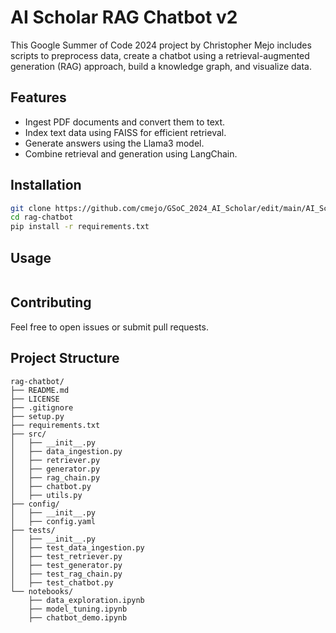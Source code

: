 # AI Scholar RAG Chatbot v2

This Google Summer of Code 2024 project by Christopher Mejo includes scripts to preprocess data, create a chatbot using a retrieval-augmented generation (RAG) approach, build a knowledge graph, and visualize data.

## Features
- Ingest PDF documents and convert them to text.
- Index text data using FAISS for efficient retrieval.
- Generate answers using the Llama3 model.
- Combine retrieval and generation using LangChain.

## Installation
```bash
git clone https://github.com/cmejo/GSoC_2024_AI_Scholar/edit/main/AI_Scholar_v2/rag-chatbot.git
cd rag-chatbot
pip install -r requirements.txt
```
## Usage

```python src/chatbot.py
```
## Contributing

Feel free to open issues or submit pull requests.

## Project Structure
```
rag-chatbot/
├── README.md
├── LICENSE
├── .gitignore
├── setup.py
├── requirements.txt
├── src/
│   ├── __init__.py
│   ├── data_ingestion.py
│   ├── retriever.py
│   ├── generator.py
│   ├── rag_chain.py
│   ├── chatbot.py
│   ├── utils.py
├── config/
│   ├── __init__.py
│   ├── config.yaml
├── tests/
│   ├── __init__.py
│   ├── test_data_ingestion.py
│   ├── test_retriever.py
│   ├── test_generator.py
│   ├── test_rag_chain.py
│   ├── test_chatbot.py
└── notebooks/
    ├── data_exploration.ipynb  
    ├── model_tuning.ipynb
    ├── chatbot_demo.ipynb
```
